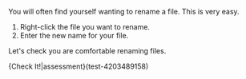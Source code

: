 You will often find yourself wanting to rename a file. This is very easy. 

1. Right-click the file you want to rename.
1. Enter the new name for your file.

Let's check you are comfortable renaming files.

{Check It!|assessment}(test-4203489158)